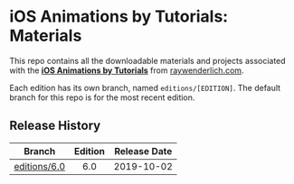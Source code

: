 # iOS Animations by Tutorials: Materials

This repo contains all the downloadable materials and projects associated with the **[iOS Animations by Tutorials](https://store.raywenderlich.com/products/ios-animations-by-tutorials)** from [raywenderlich.com](https://www.raywenderlich.com).

Each edition has its own branch, named `editions/[EDITION]`. The default branch for this repo is for the most recent edition.

## Release History

| Branch                                                                           | Edition | Release Date |
| -------------------------------------------------------------------------------- |:-------:|:------------:|
| [editions/6.0](https://github.com/raywenderlich/iat-materials/tree/editions/6.0) | 6.0     | 2019-10-02   |

